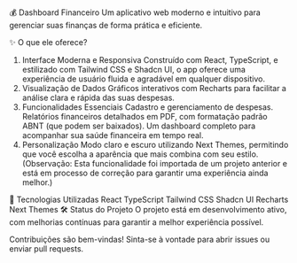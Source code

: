 💰 Dashboard Financeiro
Um aplicativo web moderno e intuitivo para gerenciar suas finanças de forma prática e eficiente.

✨ O que ele oferece?
1. Interface Moderna e Responsiva
Construído com React, TypeScript, e estilizado com Tailwind CSS e Shadcn UI, o app oferece uma experiência de usuário fluida e agradável em qualquer dispositivo.
2. Visualização de Dados
Gráficos interativos com Recharts para facilitar a análise clara e rápida das suas despesas.
3. Funcionalidades Essenciais
Cadastro e gerenciamento de despesas.
Relatórios financeiros detalhados em PDF, com formatação padrão ABNT (que podem ser baixados).
Um dashboard completo para acompanhar sua saúde financeira em tempo real.
4. Personalização
Modo claro e escuro utilizando Next Themes, permitindo que você escolha a aparência que mais combina com seu estilo.
(Observação: Esta funcionalidade foi importada de um projeto anterior e está em processo de correção para garantir uma experiência ainda melhor.)


🚀 Tecnologias Utilizadas
React
TypeScript
Tailwind CSS
Shadcn UI
Recharts
Next Themes
🛠 Status do Projeto
O projeto está em desenvolvimento ativo, com melhorias contínuas para garantir a melhor experiência possível.

Contribuições são bem-vindas! Sinta-se à vontade para abrir issues ou enviar pull requests.
